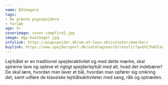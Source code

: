 ```yaml
---
name: Bålmagere
tags:
- De grønne pigespejdere
- forløb
age: 5+
coverimage: cover-campfire2.jpg
image: dgp-baalmager.jpg
infolink: https://pigespejder.dk/om-at-lave-aktiviteter/maerker/
buylink: https://www.spejdersport.dk/catalogsearch/result/?q=b%C3%A5lmagere
---
```

Lejrbålet er en traditionel spejderaktivitet og med dette mærke,
skal spirerne lave og opleve et rigtigt spejderlejrbål med alt, hvad det indebærer!
De skal lære, hvordan man laver et bål, hvordan man opfører sig omkring det,
samt udføre de klassiske lejrbålsaktiviteter med sang, råb og optræden.
